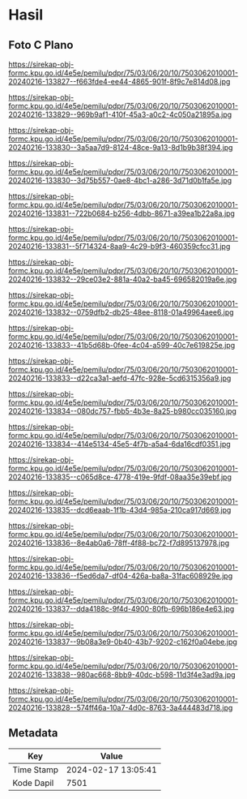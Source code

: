 # Hasil

## Foto C Plano

https://sirekap-obj-formc.kpu.go.id/4e5e/pemilu/pdpr/75/03/06/20/10/7503062010001-20240216-133827--f663fde4-ee44-4865-901f-8f9c7e814d08.jpg

https://sirekap-obj-formc.kpu.go.id/4e5e/pemilu/pdpr/75/03/06/20/10/7503062010001-20240216-133829--969b9af1-410f-45a3-a0c2-4c050a21895a.jpg

https://sirekap-obj-formc.kpu.go.id/4e5e/pemilu/pdpr/75/03/06/20/10/7503062010001-20240216-133830--3a5aa7d9-8124-48ce-9a13-8d1b9b38f394.jpg

https://sirekap-obj-formc.kpu.go.id/4e5e/pemilu/pdpr/75/03/06/20/10/7503062010001-20240216-133830--3d75b557-0ae8-4bc1-a286-3d71d0b1fa5e.jpg

https://sirekap-obj-formc.kpu.go.id/4e5e/pemilu/pdpr/75/03/06/20/10/7503062010001-20240216-133831--722b0684-b256-4dbb-8671-a39ea1b22a8a.jpg

https://sirekap-obj-formc.kpu.go.id/4e5e/pemilu/pdpr/75/03/06/20/10/7503062010001-20240216-133831--5f714324-8aa9-4c29-b9f3-460359cfcc31.jpg

https://sirekap-obj-formc.kpu.go.id/4e5e/pemilu/pdpr/75/03/06/20/10/7503062010001-20240216-133832--29ce03e2-881a-40a2-ba45-696582019a6e.jpg

https://sirekap-obj-formc.kpu.go.id/4e5e/pemilu/pdpr/75/03/06/20/10/7503062010001-20240216-133832--0759dfb2-db25-48ee-8118-01a49964aee6.jpg

https://sirekap-obj-formc.kpu.go.id/4e5e/pemilu/pdpr/75/03/06/20/10/7503062010001-20240216-133833--41b5d68b-0fee-4c04-a599-40c7e619825e.jpg

https://sirekap-obj-formc.kpu.go.id/4e5e/pemilu/pdpr/75/03/06/20/10/7503062010001-20240216-133833--d22ca3a1-aefd-47fc-928e-5cd6315356a9.jpg

https://sirekap-obj-formc.kpu.go.id/4e5e/pemilu/pdpr/75/03/06/20/10/7503062010001-20240216-133834--080dc757-fbb5-4b3e-8a25-b980cc035160.jpg

https://sirekap-obj-formc.kpu.go.id/4e5e/pemilu/pdpr/75/03/06/20/10/7503062010001-20240216-133834--414e5134-45e5-4f7b-a5a4-6da16cdf0351.jpg

https://sirekap-obj-formc.kpu.go.id/4e5e/pemilu/pdpr/75/03/06/20/10/7503062010001-20240216-133835--c065d8ce-4778-419e-9fdf-08aa35e39ebf.jpg

https://sirekap-obj-formc.kpu.go.id/4e5e/pemilu/pdpr/75/03/06/20/10/7503062010001-20240216-133835--dcd6eaab-1f1b-43d4-985a-210ca917d669.jpg

https://sirekap-obj-formc.kpu.go.id/4e5e/pemilu/pdpr/75/03/06/20/10/7503062010001-20240216-133836--8e4ab0a6-78ff-4f88-bc72-f7d895137978.jpg

https://sirekap-obj-formc.kpu.go.id/4e5e/pemilu/pdpr/75/03/06/20/10/7503062010001-20240216-133836--f5ed6da7-df04-426a-ba8a-31fac608929e.jpg

https://sirekap-obj-formc.kpu.go.id/4e5e/pemilu/pdpr/75/03/06/20/10/7503062010001-20240216-133837--dda4188c-9f4d-4900-80fb-696b186e4e63.jpg

https://sirekap-obj-formc.kpu.go.id/4e5e/pemilu/pdpr/75/03/06/20/10/7503062010001-20240216-133837--9b08a3e9-0b40-43b7-9202-c162f0a04ebe.jpg

https://sirekap-obj-formc.kpu.go.id/4e5e/pemilu/pdpr/75/03/06/20/10/7503062010001-20240216-133838--980ac668-8bb9-40dc-b598-11d3f4e3ad9a.jpg

https://sirekap-obj-formc.kpu.go.id/4e5e/pemilu/pdpr/75/03/06/20/10/7503062010001-20240216-133828--574ff46a-10a7-4d0c-8763-3a444483d718.jpg


## Metadata

| Key        | Value               |
| ---------- | ------------------- |
| Time Stamp | 2024-02-17 13:05:41 |
| Kode Dapil | 7501                |



